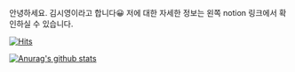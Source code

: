 안녕하세요. 김시영이라고 합니다😀 저에 대한 자세한 정보는 왼쪽 notion 링크에서 확인하실 수 있습니다.

[![Hits](https://hits.seeyoufarm.com/api/count/incr/badge.svg?url=https%3A%2F%2Fgithub.com%2FKIMSIYOUNG)](https://hits.seeyoufarm.com) 

[![Anurag's github stats](https://github-readme-stats.vercel.app/api?username=KIMSIYOUNG&show_icons=true&theme=dracula)](https://github.com/anuraghazra/github-readme-stats)
